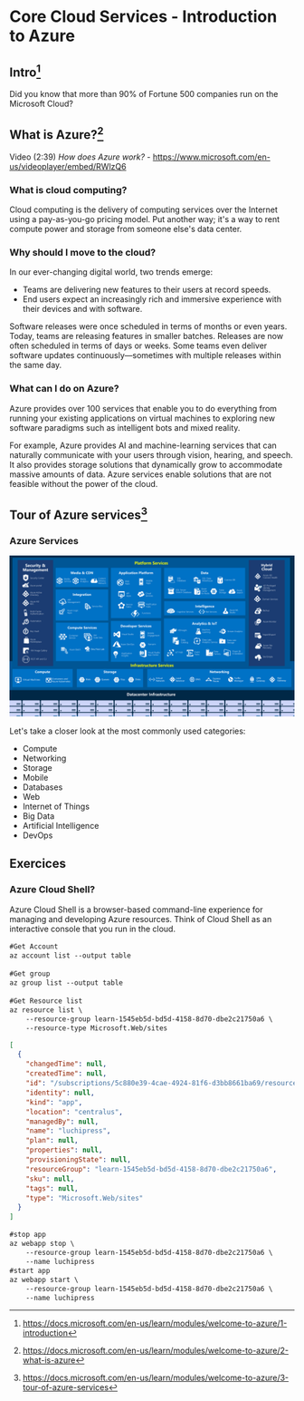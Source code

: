 # Core Cloud Services - Introduction to Azure
## Intro[^1]

Did you know that more than 90% of Fortune 500 companies run on the Microsoft Cloud?

## What is Azure?[^2]

Video (2:39) _How does Azure work?_ - https://www.microsoft.com/en-us/videoplayer/embed/RWlzQ6

### What is cloud computing?

Cloud computing is the delivery of computing services over the Internet using a pay-as-you-go pricing model. Put another way; it's a way to rent compute power and storage from someone else's data center.

### Why should I move to the cloud?

In our ever-changing digital world, two trends emerge:

- Teams are delivering new features to their users at record speeds.
- End users expect an increasingly rich and immersive experience with their devices and with software.

Software releases were once scheduled in terms of months or even years. Today, teams are releasing features in smaller batches. Releases are now often scheduled in terms of days or weeks. Some teams even deliver software updates continuously—sometimes with multiple releases within the same day.

### What can I do on Azure?

Azure provides over 100 services that enable you to do everything from running your existing applications on virtual machines to exploring new software paradigms such as intelligent bots and mixed reality.

For example, Azure provides AI and machine-learning services that can naturally communicate with your users through vision, hearing, and speech. It also provides storage solutions that dynamically grow to accommodate massive amounts of data. Azure services enable solutions that are not feasible without the power of the cloud.

## Tour of Azure services[^3]

### Azure Services

![Azure Services](Images\3-azure-services.png)

Let's take a closer look at the most commonly used categories:

- Compute
- Networking
- Storage
- Mobile
- Databases
- Web
- Internet of Things
- Big Data
- Artificial Intelligence
- DevOps

## Exercices

### Azure Cloud Shell?

Azure Cloud Shell is a browser-based command-line experience for managing and developing Azure resources. Think of Cloud Shell as an interactive console that you run in the cloud.

```
#Get Account
az account list --output table

#Get group
az group list --output table

#Get Resource list
az resource list \
    --resource-group learn-1545eb5d-bd5d-4158-8d70-dbe2c21750a6 \
    --resource-type Microsoft.Web/sites
```

```JSON
[
  {
    "changedTime": null,
    "createdTime": null,
    "id": "/subscriptions/5c880e39-4cae-4924-81f6-d3bb8661ba69/resourceGroups/learn-1545eb5d-bd5d-4158-8d70-dbe2c21750a6/providers/Microsoft.Web/sites/luchipress",
    "identity": null,
    "kind": "app",
    "location": "centralus",
    "managedBy": null,
    "name": "luchipress",
    "plan": null,
    "properties": null,
    "provisioningState": null,
    "resourceGroup": "learn-1545eb5d-bd5d-4158-8d70-dbe2c21750a6",
    "sku": null,
    "tags": null,
    "type": "Microsoft.Web/sites"
  }
]
```

```
#stop app
az webapp stop \
    --resource-group learn-1545eb5d-bd5d-4158-8d70-dbe2c21750a6 \
    --name luchipress
#start app
az webapp start \
    --resource-group learn-1545eb5d-bd5d-4158-8d70-dbe2c21750a6 \
    --name luchipress
```



[^1]: https://docs.microsoft.com/en-us/learn/modules/welcome-to-azure/1-introduction
[^2]: https://docs.microsoft.com/en-us/learn/modules/welcome-to-azure/2-what-is-azure
[^3]: https://docs.microsoft.com/en-us/learn/modules/welcome-to-azure/3-tour-of-azure-services